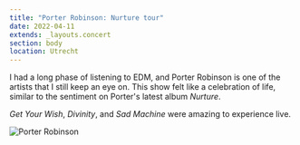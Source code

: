 ```yaml
---
title: "Porter Robinson: Nurture tour"
date: 2022-04-11
extends: _layouts.concert
section: body
location: Utrecht
---
```


I had a long phase of listening to EDM, and Porter Robinson is one of the artists that I still keep an eye on. This show
felt like a celebration of life, similar to the sentiment on Porter's latest album _Nurture_. 

_Get Your Wish_, _Divinity_, and _Sad Machine_ were amazing to experience live.

![Porter Robinson](/assets/images/porter-robinson.jpg)
